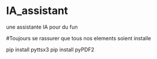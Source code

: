 # IA_assistant
une assistante IA pour du fun


#Toujours se rassurer que tous nos elements soient installe

pip install pyttsx3
pip install pyPDF2
